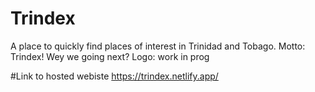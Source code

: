 # Trindex
A place to quickly find places of interest in Trinidad and Tobago.
Motto: Trindex! Wey we going next?
Logo: work in prog

#Link to hosted webiste
https://trindex.netlify.app/
